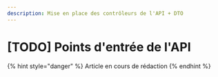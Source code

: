 ```yaml
---
description: Mise en place des contrôleurs de l'API + DTO
---
```


# \[TODO\] Points d'entrée de l'API



{% hint style="danger" %}
Article en cours de rédaction
{% endhint %}


